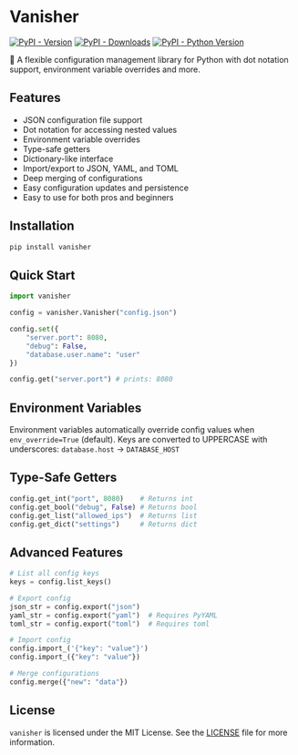 # Vanisher

[![PyPI - Version](https://img.shields.io/pypi/v/vanisher.svg)](https://pypi.org/project/vanisher)
[![PyPI - Downloads](https://img.shields.io/pypi/dm/vanisher)](https://pypi.org/project/vanisher)
[![PyPI - Python Version](https://img.shields.io/pypi/pyversions/vanisher.svg)](https://pypi.org/project/vanisher)

🔩 A flexible configuration management library for Python with dot notation support, environment variable overrides and more.

## Features

- JSON configuration file support
- Dot notation for accessing nested values
- Environment variable overrides
- Type-safe getters
- Dictionary-like interface
- Import/export to JSON, YAML, and TOML
- Deep merging of configurations
- Easy configuration updates and persistence
- Easy to use for both pros and beginners

## Installation

```bash
pip install vanisher
```

## Quick Start

```python
import vanisher

config = vanisher.Vanisher("config.json")

config.set({
    "server.port": 8080,
    "debug": False,
    "database.user.name": "user"
})

config.get("server.port") # prints: 8080
```

## Environment Variables

Environment variables automatically override config values when `env_override=True` (default).
Keys are converted to UPPERCASE with underscores: `database.host` → `DATABASE_HOST`

## Type-Safe Getters

```python
config.get_int("port", 8080)    # Returns int
config.get_bool("debug", False) # Returns bool
config.get_list("allowed_ips")  # Returns list
config.get_dict("settings")     # Returns dict
```

## Advanced Features

```python
# List all config keys
keys = config.list_keys()

# Export config
json_str = config.export("json")
yaml_str = config.export("yaml")  # Requires PyYAML
toml_str = config.export("toml")  # Requires toml

# Import config
config.import_('{"key": "value"}')
config.import_({"key": "value"})

# Merge configurations
config.merge({"new": "data"})
```

## License

`vanisher` is licensed under the MIT License. See the [LICENSE](LICENSE) file for more information.
